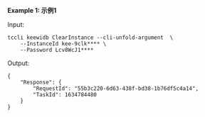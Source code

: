**Example 1: 示例1**



Input: 

```
tccli keewidb ClearInstance --cli-unfold-argument  \
    --InstanceId kee-9clk**** \
    --Password Lcv8WcJ1****
```

Output: 
```
{
    "Response": {
        "RequestId": "55b3c220-6d63-438f-bd38-1b76df5c4a14",
        "TaskId": 1634784480
    }
}
```

